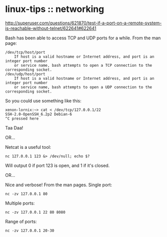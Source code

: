 # linux-tips :: networking

http://superuser.com/questions/621870/test-if-a-port-on-a-remote-system-is-reachable-without-telnet/622641#622641

Bash has been able to access TCP and UDP ports for a while. From the man page:

```
/dev/tcp/host/port
    If host is a valid hostname or Internet address, and port is an integer port number
    or service name, bash attempts to open a TCP connection to the corresponding socket.
/dev/udp/host/port
    If host is a valid hostname or Internet address, and port is an integer port number
    or service name, bash attempts to open a UDP connection to the corresponding socket.
```

So you could use something like this:
```
xenon-lornix:~> cat < /dev/tcp/127.0.0.1/22
SSH-2.0-OpenSSH_6.2p2 Debian-6
^C pressed here
```
Taa Daa!

OR...

Netcat is a useful tool:
```
nc 127.0.0.1 123 &> /dev/null; echo $?
```
Will output 0 if port 123 is open, and 1 if it's closed.


OR...

Nice and verbose! From the man pages. 
Single port:
```
nc -zv 127.0.0.1 80
```
Multiple ports:
```
nc -zv 127.0.0.1 22 80 8080
```
Range of ports:
```
nc -zv 127.0.0.1 20-30
```